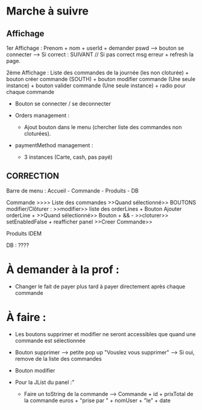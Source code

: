 # Marche à suivre

## Affichage

1er Affichage : Prenom + nom + userId + demander pswd  --> bouton se connecter --> Si correct : SUIVANT // Si pas correct msg erreur + refresh la page.

2ème Affichage : Liste des commandes de la journée (les non cloturée) + bouton créer commande (SOUTH) + bouton modifier commande (Une seule instance) + bouton valider commande (Une seule instance) + radio pour chaque commande

- Bouton se connecter / se deconnecter
- Orders management :
    * Ajout bouton dans le menu (chercher liste des commandes non cloturées).

- paymentMethod management :
    * 3 instances (Carte, cash, pas payé)
 

 ## CORRECTION

Barre de menu : Accueil - Commande - Produits - DB

Commande >>>> Liste des commandes  >>Quand sélectionné>> BOUTONS modifier/Clôturer : 
                                                                                      >>modifier>> liste des orderLines + Bouton Ajouter orderLine + >>Quand sélectionné>> Bouton + && -
                                                                                      >>cloturer>> setEnabledFalse + reafficher panel
                                    >>Creer Commande>>

Produits IDEM


DB : ????


# À demander à la prof :
- Changer le fait de payer plus tard à payer directement après chaque commande


# À faire :
- Les boutons supprimer et modifier ne seront accessibles que quand une commande est sélectionnée
- Bouton supprimer --> petite pop up "Vouslez vous supprimer" --> Si oui, remove de la liste des commandes
- Bouton modifier

- Pour la JList du panel :"
   * Faire un toString de la commande --> Commande + id + prixTotal de la commande euros + "prise par " + nomUser + "le" + date  
